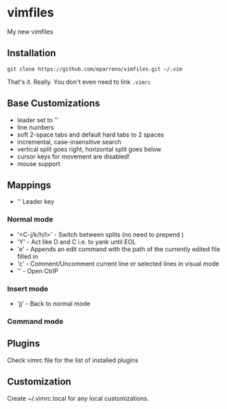 # vimfiles

My new vimfiles

## Installation

```
git clone https://github.com/eparreno/vimfiles.git ~/.vim
```

That's it. Really. You don't even need to link `.vimrc`

## Base Customizations

- leader set to '<space>'
- line numbers
- soft 2-space tabs and default hard tabs to 2 spaces
- incremental, case-insensitive search
- vertical split goes right, horizontal split goes below
- cursor keys for movement are disabled!
- mouse support

## Mappings

- '<space>' Leader key

### Normal mode

- '<C-j/k/h/l\>' - Switch between splits (no need to prepend <C-w>)
- 'Y'     - Act like D and C i.e. to yank until EOL
- '<leader>e'    - Appends an edit command with the path of the currently edited file filled in
- '<leader>c'    - Comment/Uncomment current line or selected lines in visual mode
- '<C-p>' - Open CtrlP

### Insert mode

- 'jj' - Back to normal mode

### Command mode

## Plugins

Check vimrc file for the list of installed plugins

## Customization

Create ~/.vimrc.local for any local customizations.
